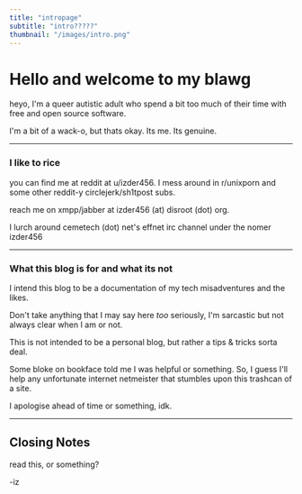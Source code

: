 ```yaml
---
title: "intropage"
subtitle: "intro?????"
thumbnail: "/images/intro.png"
---
```


# Hello and welcome to my blawg



heyo, I'm a queer autistic adult who spend a bit too much of their time with free and open source software.



I'm a bit of a wack-o, but thats okay. Its me. Its genuine.



---

### I like to rice



you can find me at reddit at u/izder456. I mess around in r/unixporn and some other reddit-y circlejerk/sh1tpost subs.



reach me on xmpp/jabber at izder456 (at) disroot (dot) org.



I lurch around cemetech (dot) net's effnet irc channel under the nomer izder456



---

### What this blog is for and what its not



I intend this blog to be a documentation of my tech misadventures and the likes.



Don't take anything that I may say here *too* seriously, I'm sarcastic but not always clear when I am or not.



This is not intended to be a personal blog, but rather a tips & tricks sorta deal.



Some bloke on bookface told me I was helpful or something. So, I guess I'll help any unfortunate internet netmeister that stumbles upon this trashcan of a site.



I apologise ahead of time or something, idk.



---

## Closing Notes



read this, or something?



-iz
